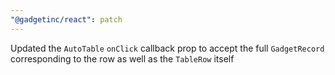 ```yaml
---
"@gadgetinc/react": patch
---
```


Updated the `AutoTable` `onClick` callback prop to accept the full `GadgetRecord` corresponding to the row as well as the `TableRow` itself
